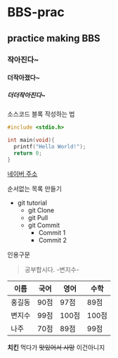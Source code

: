 # BBS-prac
## practice making BBS
### 작아진다~
#### 더작아졌다~
##### 더더작아진다~

소스코드 블록 작성하는 법

```c
#include <stdio.h>

int main(void){
  printf("Hello World!");
  return 0;
}

```

[네이버 주소](https://www.naver.com)

순서없는 목록 만들기
* git tutorial
  * git Clone
  * git Pull
  * git Commit
    * Commit 1
    * Commit 2

인용구문
> 공부합시다. -변지수-

이름|국어|영어|수학
---|---|---|---|
홍길동|90점|97점|89점
변지수|99점|100점|100점
나주|70점|89점|99점

**치킨** 먹다가 ~~맛있어서 사망~~ 이건아니지
